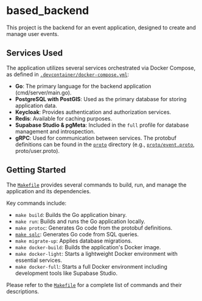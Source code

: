 # based_backend

This project is the backend for an event application, designed to create and manage user events.

## Services Used

The application utilizes several services orchestrated via Docker Compose, as defined in [`.devcontainer/docker-compose.yml`](.devcontainer/docker-compose.yml ):

*   **Go**: The primary language for the backend application (cmd/server/main.go).
*   **PostgreSQL with PostGIS**: Used as the primary database for storing application data.
*   **Keycloak**: Provides authentication and authorization services.
*   **Redis**: Available for caching purposes.
*   **Supabase Studio & pgMeta**: Included in the `full` profile for database management and introspection.
*   **gRPC**: Used for communication between services. The protobuf definitions can be found in the [`proto`](proto ) directory (e.g., [`proto/event.proto`](proto/event.proto ), proto/user.proto).

## Getting Started

The [`Makefile`](Makefile ) provides several commands to build, run, and manage the application and its dependencies.

Key commands include:

*   `make build`: Builds the Go application binary.
*   `make run`: Builds and runs the Go application locally.
*   `make protoc`: Generates Go code from the protobuf definitions.
*   [`make sqlc`](cmd/server/main.go ): Generates Go code from SQL queries.
*   `make migrate-up`: Applies database migrations.
*   `make docker-build`: Builds the application's Docker image.
*   `make docker-light`: Starts a lightweight Docker environment with essential services.
*   `make docker-full`: Starts a full Docker environment including development tools like Supabase Studio.

Please refer to the [`Makefile`](Makefile ) for a complete list of commands and their descriptions.